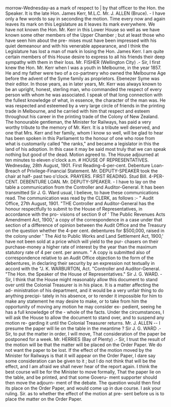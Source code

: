 morrow-Wednesday-as a mark of respect to | by that officer to the Hon. the Speaker. It is the late Hon. James Kerr, M.L.C. Mr. J. ALLEN (Bruce). - I have only a few words to say in seconding the motion. Time every now and again leaves its mark on this Legislature as it leaves its mark everywhere. We have not known the Hon. Mr. Kerr in this Lower House so well as we have known some other members of the Upper Chamber ; but at least those who have seen him about the pre- mises must have been impressed with his quiet demeanour and with his venerable appearance, and I think the Legislature has lost a man of mark in losing the Hon. James Kerr. I am quite certain members of this House desire to express to all his friends their deep sympathy with them in their loss. Mr. FISHER (Wellington City) .- Sir, I first knew the Hon. Mr. Kerr when I was a youth in Melbourne, in the year 1857. He and my father were two of a co-partnery who owned the Melbourne Age before the advent of the Syme family as proprietors. Ebenezer Syme was their editor. In those years, as in later years, Mr. Kerr was always known to be an upright, honest, sterling man, who commanded the respect of every person with whom he was associated. I speak of that long connection with the fullest knowledge of what, in essence, the character of the man was. He was respected and esteemed by a very large circle of friends in the printing trade in Melbourne, and he carried with him that respect and esteem throughout his career in the printing trade of the Colony of New Zealand. The honourable gentleman, the Minister for Railways, has paid a very worthy tribute to the memory of Mr. Kerr. It is a tribute well deserved, and one that Mrs. Kerr and her family, whom I know so well, will be glad to hear has been spoken in this Parliament to the honour of one who rose from what is customarily called "the ranks," and became a legislator in this the land of his adoption. In this case it may be said most truly that we can speak nothing but good of the dead. Motion agreed to. The House adjourned at ten minutes to eleven o'clock a.m. # HOUSE OF REPRESENTATIVES. Wednesday, 28th August, 1901. First Reading-4-per-cent. Debenture Loan-Breach of Privilege-Financial Statement. Mr. DEPUTY-SPEAKER took the chair at half- past two o'clock. PRAYERS. FIRST READING. Stud Bill. 4-PER-CENT. DEBENTURE LOAN. Mr. DEPUTY-SPEAKER. - I have to lay on the table a communication from the Controller and Auditor-General. It has been transmitted Sir J. G. Ward usual, I believe, to have these communications read. The communication was read by the CLERK, as follows :- " Audit Office, 27th August, 1901. "THE Controller and Auditor-General has the honour respectfully to submit to the House of Representatives, in accordance with the pro- visions of section 9 of ' The Public Revenues Acts Amendment Act, 1900,' a copy of the correspondence in a case under that section of a difference of opinion between the Audit Office and the Treasury on the question whether the 4-per cent. debentures for $500,000, raised in the colony under ' The Aid to Public Works and Land Settlement Act, 1900,' have not been sold at a price which will yield to the pur- chasers on their purchase-money a higher rate of interest by the year than the maximum statutory rate of 4 per cent. per annum. " A copy is submitted also of correspondence relative to an Audit Office objection to the form of the debentures, in declaring their security by an expression not textually in accord with the "J. K. WARBURTON, Act. "Controller and Auditor-General. "The Hon. the Speaker of the House of Representatives." Sir J. G. WARD. - Sir, I think that the House might reasonably allow this document to stand over until the Colonial Treasurer is in his place. It is a matter affecting the ad- ministration of his department, and it would be a very unfair thing to do anything precipi- tately in his absence, or to render it impossible for him to make any statement he may desire <!-- PageHeader="\-" --> to make, or to take from him the opportunity of moving any motion he may consider ex- pedient, seeing he has a full knowledge of the \- whole of the facts. Under the circumstances, I will ask the House to allow the document to stand over, and to suspend any motion re- garding it until the Colonial Treasurer returns. Mr. J. ALLEN -- I presume the paper will lie on the table in the meantime ? Sir J. G. WARD .- Sir, to put the matter in order, I will move, That consideration of the paper be postponed for a week. Mr. HERRIES (Bay of Plenty) .- Sir, I trust the result of the motion will be that the matter will be placed on the Order Paper. We do not want the paper to be lost. If the effect of the motion moved by the Minister for Railways is that it will appear on the Order Paper, I dare say some consideration can be given to it ; but I do not think that will be the effect, and I am afraid we shall never hear of the report again. I think the best course will be for the Minister to move formally, That the paper lie on the table, and be printed, and that some Goveru- ment supporter should then move the adjourn- ment of the debate. The question would then find its place on the Order Paper, and would come up in due course. I ask your ruling. Sir. as to whether the effect of the motion at pre- sent before us is to place the matter on the Order Paper. 